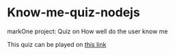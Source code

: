 # Know-me-quiz-nodejs
markOne project: Quiz on How well do the user know me


This quiz can be played on [this link](https://replit.com/@TheLazarus/OldfashionedSwiftProlog?embed=1&output=1#index.js_blank)
